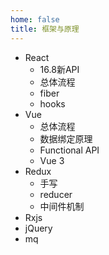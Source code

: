 ```yaml
---
home: false
title: 框架与原理
---
```


+ React
    + 16.8新API
    + 总体流程
    + fiber
    + hooks
+ Vue
    + 总体流程
    + 数据绑定原理
    + Functional API
    + Vue 3
+ Redux
    + 手写
    + reducer
    + 中间件机制
+ Rxjs
+ jQuery
+ mq